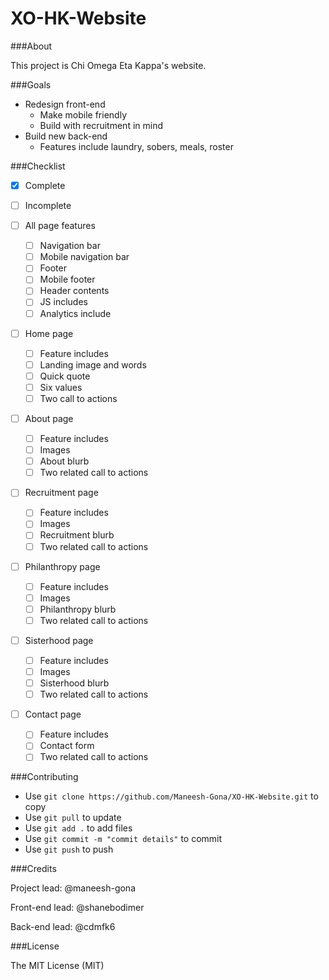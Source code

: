 # XO-HK-Website

###About

This project is Chi Omega Eta Kappa's website.

###Goals

* Redesign front-end
  * Make mobile friendly
  * Build with recruitment in mind
* Build new back-end
  * Features include laundry, sobers, meals, roster

###Checklist

* [x] Complete
* [ ] Incomplete

* [ ] All page features
  * [ ] Navigation bar
  * [ ] Mobile navigation bar
  * [ ] Footer
  * [ ] Mobile footer
  * [ ] Header contents
  * [ ] JS includes
  * [ ] Analytics include
* [ ] Home page
  * [ ] Feature includes
  * [ ] Landing image and words
  * [ ] Quick quote
  * [ ] Six values
  * [ ] Two call to actions
* [ ] About page
  * [ ] Feature includes
  * [ ] Images
  * [ ] About blurb
  * [ ] Two related call to actions
* [ ] Recruitment page
  * [ ] Feature includes
  * [ ] Images
  * [ ] Recruitment blurb
  * [ ] Two related call to actions
* [ ] Philanthropy page
  * [ ] Feature includes
  * [ ] Images
  * [ ] Philanthropy blurb
  * [ ] Two related call to actions
* [ ] Sisterhood page
  * [ ] Feature includes
  * [ ] Images
  * [ ] Sisterhood blurb
  * [ ] Two related call to actions
* [ ] Contact page
  * [ ] Feature includes
  * [ ] Contact form
  * [ ] Two related call to actions

###Contributing

* Use `git clone https://github.com/Maneesh-Gona/XO-HK-Website.git` to copy
* Use `git pull` to update
* Use `git add .` to add files
* Use `git commit -m "commit details"` to commit
* Use `git push` to push

###Credits

Project lead: @maneesh-gona

Front-end lead: @shanebodimer

Back-end lead: @cdmfk6

###License

The MIT License (MIT)
